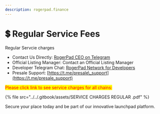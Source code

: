 ```yaml
---
description: rogerpad.finance
---
```


# 💲 Regular Service Fees

Regular Servcie charges

&#x20;

* Contact Us Directly: [RogerPad CEO on Telegram](https://t.me/rogerpad_ceo)
* Official Listing Manager: Contact an Official Listing Manager
* Developer Telegram Chat: [RogerPad Network for Developers](https://t.me/rogerpad_netwrok)
* Presale Support: [https://t.me/presale\_support](https://t.me/presale_support)

<mark style="color:red;">Please click link to see service charges for all chains:</mark>

{% file src="../../.gitbook/assets/SERVICE CHARGES REGULAR .pdf" %}

Secure your place today and be part of our innovative launchpad platform.
